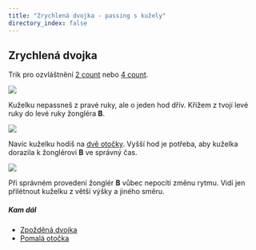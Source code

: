 ```yaml
---
title: "Zrychlená dvojka - passing s kužely"
directory_index: false
---
```


## Zrychlená dvojka


Trik pro ozvláštnění <a href="2count.html" title="Rychlejší passování.">2 count</a> nebo <a href="4count.html" title="Základ passování.">4 count</a>.

![](img/k/kuzely-passing-zrychlenadvojkaa.png)

Kuželku nepassneš z pravé ruky, ale o jeden hod dřív. Křížem z tvojí levé ruky do levé ruky žongléra **B**.

![](img/k/kuzely-passing-zrychlenadvojkab.png)

Navíc kuželku hodíš na <a href="/kuzely/passing/hody.html#double" title="Hod na dvě otočky.">dvě otočky</a>. Vyšší hod je potřeba, aby kuželka dorazila k žonglérovi **B** ve správný čas.

![](img/k/kuzely-passing-zrychlenadvojkac.png)

Při správném provedení žonglér **B** vůbec nepocítí změnu rytmu. Vidí jen přilétnout kuželku z větší výšky a jiného směru.


##### Kam dál

- [Zpožděná dvojka](/kuzely/passing/zpozdena-dvojka.html "Jednoduchý trik pro 2 count a 4 count.")
- [Pomalá otočka](/kuzely/passing/pomala-otocka.html "Při házení 4 count je dostatek času i na otočk")
